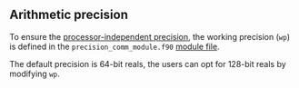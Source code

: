 ## Arithmetic precision

To ensure the [processor-independent precision](http://fortranwiki.org/fortran/show/Real+precision), the working precision (`wp`) is defined in the `precision_comm_module.f90` [module file](../chapter1/comp-and-exec.md).

The default precision is 64-bit reals, the users can opt for 128-bit reals by modifying `wp`.